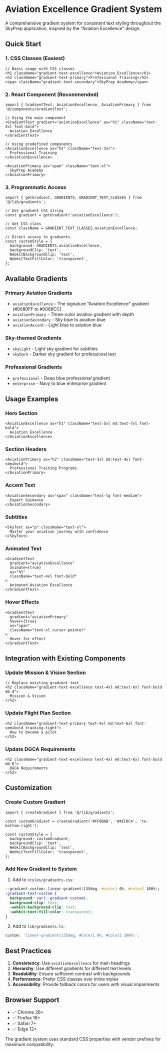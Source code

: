 # Aviation Excellence Gradient System

A comprehensive gradient system for consistent text styling throughout the SkyPrep application, inspired by the "Aviation Excellence" design.

## Quick Start

### 1. CSS Classes (Easiest)

```tsx
// Basic usage with CSS classes
<h1 className="gradient-text-excellence">Aviation Excellence</h1>
<h2 className="gradient-text-primary">Professional Training</h2>
<span className="gradient-text-secondary">SkyPrep Academy</span>
```

### 2. React Component (Recommended)

```tsx
import { GradientText, AviationExcellence, AviationPrimary } from '@/components/GradientText';

// Using the main component
<GradientText gradient="aviationExcellence" as="h1" className="text-4xl font-bold">
  Aviation Excellence
</GradientText>

// Using predefined components
<AviationExcellence as="h2" className="text-3xl">
  Professional Training
</AviationExcellence>

<AviationPrimary as="span" className="text-xl">
  SkyPrep Academy
</AviationPrimary>
```

### 3. Programmatic Access

```tsx
import { getGradient, GRADIENTS, GRADIENT_TEXT_CLASSES } from '@/lib/gradients';

// Get gradient CSS string
const gradient = getGradient('aviationExcellence');

// Get CSS class
const className = GRADIENT_TEXT_CLASSES.aviationExcellence;

// Direct access to gradients
const customStyle = {
  background: GRADIENTS.aviationExcellence,
  backgroundClip: 'text',
  WebkitBackgroundClip: 'text',
  WebkitTextFillColor: 'transparent',
};
```

## Available Gradients

### Primary Aviation Gradients
- `aviationExcellence` - The signature "Aviation Excellence" gradient (#0080FF to #0066CC)
- `aviationPrimary` - Three-color aviation gradient with depth
- `aviationSecondary` - Sky blue to aviation blue
- `aviationAccent` - Light blue to aviation blue

### Sky-themed Gradients
- `skyLight` - Light sky gradient for subtitles
- `skyDark` - Darker sky gradient for professional text

### Professional Gradients
- `professional` - Deep blue professional gradient
- `enterprise` - Navy to blue enterprise gradient

## Usage Examples

### Hero Section
```tsx
<AviationExcellence as="h1" className="text-5xl md:text-7xl font-bold">
  Aviation Excellence
</AviationExcellence>
```

### Section Headers
```tsx
<AviationPrimary as="h2" className="text-3xl md:text-4xl font-semibold">
  Professional Training Programs
</AviationPrimary>
```

### Accent Text
```tsx
<AviationSecondary as="span" className="text-lg font-medium">
  Expert Guidance
</AviationSecondary>
```

### Subtitles
```tsx
<SkyText as="p" className="text-xl">
  Master your aviation journey with confidence
</SkyText>
```

### Animated Text
```tsx
<GradientText 
  gradient="aviationExcellence" 
  animate={true} 
  as="h1" 
  className="text-4xl font-bold"
>
  Animated Aviation Excellence
</GradientText>
```

### Hover Effects
```tsx
<GradientText 
  gradient="aviationPrimary" 
  hover={true} 
  as="span" 
  className="text-xl cursor-pointer"
>
  Hover for effect
</GradientText>
```

## Integration with Existing Components

### Update Mission & Vision Section
```tsx
// Replace existing gradient text
<h2 className="gradient-text-excellence text-4xl md:text-6xl font-bold mb-4">
  Mission & Vision
</h2>
```

### Update Flight Plan Section
```tsx
<h2 className="gradient-text-primary text-4xl md:text-6xl font-semibold tracking-tight">
  How to become a pilot
</h2>
```

### Update DGCA Requirements
```tsx
<h2 className="gradient-text-excellence text-4xl md:text-6xl font-bold mb-6">
  DGCA Requirements
</h2>
```

## Customization

### Create Custom Gradient
```tsx
import { createGradient } from '@/lib/gradients';

const customGradient = createGradient('#FF6B6B', '#4ECDC4', 'to-bottom-right');

const customStyle = {
  background: customGradient,
  backgroundClip: 'text',
  WebkitBackgroundClip: 'text',
  WebkitTextFillColor: 'transparent',
};
```

### Add New Gradient to System
1. Add to `styles/gradients.css`:
```css
--gradient-custom: linear-gradient(135deg, #color1 0%, #color2 100%);
.gradient-text-custom {
  background: var(--gradient-custom);
  background-clip: text;
  -webkit-background-clip: text;
  -webkit-text-fill-color: transparent;
}
```

2. Add to `lib/gradients.ts`:
```typescript
custom: 'linear-gradient(135deg, #color1 0%, #color2 100%)',
```

## Best Practices

1. **Consistency**: Use `aviationExcellence` for main headings
2. **Hierarchy**: Use different gradients for different text levels
3. **Readability**: Ensure sufficient contrast with backgrounds
4. **Performance**: Prefer CSS classes over inline styles
5. **Accessibility**: Provide fallback colors for users with visual impairments

## Browser Support

- ✅ Chrome 26+
- ✅ Firefox 16+
- ✅ Safari 7+
- ✅ Edge 12+

The gradient system uses standard CSS properties with vendor prefixes for maximum compatibility.
